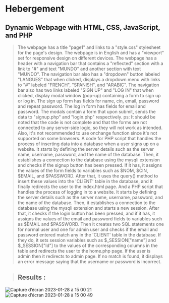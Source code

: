 # Hebergement
## Dynamic Webpage with HTML, CSS, JavaScript, and PHP
> The webpage has a title "page1" and links to a "style.css" stylesheet for the page's design. The webpage is in English and has a "viewport" set for responsive design on different devices. 
>The webpage has a header with a navigation bar that contains a "reflected" section with a link to "#" and text "MUNDO" and another section with text "MUNDO". The navigation bar also has a "dropdown" button labeled "LANGUES" that when clicked, displays a dropdown menu with links to "#" labeled "FRENCH", "SPANISH", and "ARABIC".
>The navigation bar also has two links labeled "SIGN UP" and "LOG IN" that when clicked, display modal window (pop-up) containing a form to sign up or log in. The sign up form has fields for name, cin, email, password and repeat password. The log in form has fields for email and password.
>The modals contain a form that upon submit, sends the data to "signup.php" and "login.php" respectively.
>ps: It should be noted that the code is not complete and that the forms are not connected to any server-side logic, so they will not work as intended. Also, it's not recommended to use onchange function since it's not supported on some browsers.
> A code for PHP script that handles the process of inserting data into a database when a user signs up on a website. It starts by defining the server details such as the server name, username, password, and the name of the database. Then, it establishes a connection to the database using the mysqli extension and checks if the signup button has been pressed. If it has, it assigns the values of the form fields to variables such as $NOM, $CIN, $EMAIL, and $PASSWORD. After that, it uses the query() method to insert these values into the 'CLIENT' table in the database, and it finally redirects the user to the index.html page.
>And a PHP script that handles the process of logging in to a website. It starts by defining the server details such as the server name, username, password, and the name of the database. Then, it establishes a connection to the database using the mysqli extension and starts a new session. After that, it checks if the login button has been pressed, and if it has, it assigns the values of the email and password fields to variables such as $EMAIL and $PASSWORD. Then it creates two SQL statements one for normal user and one for admin user and checks if the email and password entered match any in the 'CLIENT' table in the database. If they do, it sets session variables such as $_SESSION["name"] and $_SESSION["Id"] to the values of the corresponding columns in the table and redirects the user to the home.php page. If the user is admin then it redirects to admin page. If no match is found, it displays an error message saying that the username or password is incorrect.

> ## Results :
![Capture d’écran 2023-01-28 à 15 00 21](https://user-images.githubusercontent.com/117936276/215270560-deeec4df-7463-4030-9539-00af1952c298.png)
![Capture d’écran 2023-01-28 à 15 00 49](https://user-images.githubusercontent.com/117936276/215270563-136de5aa-4c97-4dcf-b624-0ab1ba34a91f.png)
